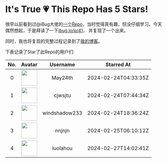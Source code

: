# It's True 💗 This Repo Has 5 Stars!

很早以前看到过@iBug大佬的[一个Repo](https://github.com/iBug/This-Repo-Has-572-Stars)，当时觉得真有趣，但没仔细学习。今天偶然想起，于是拜读了一下[ibug.io/p/41](https://ibug.io/p/41)，
并复现了一个出来。

同时，我也将复现的完整过程记录到了[我的博客](https://blog.fyz666.xyz/blog/9506/)。

下表记录了Star了此Repo的用户们:

| No. | Avatar | Username | Starred At |
| :---: | :---: | :---: | :---: |
| 0 | <img src='https://avatars.githubusercontent.com/u/34061588?v=4' width='50'> | May24th | 2024-02-24T04:33:35Z |
| 1 | <img src='https://avatars.githubusercontent.com/u/147902813?v=4' width='50'> | cjwsjtu | 2024-02-24T07:44:34Z |
| 2 | <img src='https://avatars.githubusercontent.com/u/50669888?v=4' width='50'> | windshadow233 | 2024-02-24T18:36:24Z |
| 3 | <img src='https://avatars.githubusercontent.com/u/101506027?v=4' width='50'> | nnjnjn | 2024-02-25T06:10:12Z |
| 4 | <img src='https://avatars.githubusercontent.com/u/133310640?v=4' width='50'> | luolahou | 2024-02-27T14:02:41Z |